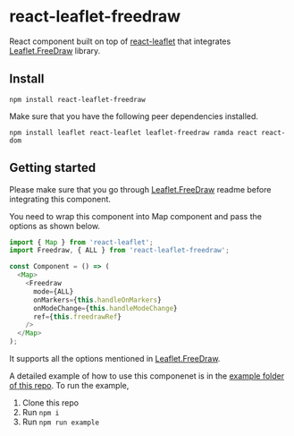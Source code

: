 # react-leaflet-freedraw

React component built on top of [react-leaflet](https://github.com/PaulLeCam/react-leaflet) that integrates [Leaflet.FreeDraw](https://github.com/Wildhoney/Leaflet.FreeDraw) library.

## Install

`npm install react-leaflet-freedraw`

Make sure that you have the following peer dependencies installed.

`npm install leaflet react-leaflet leaflet-freedraw ramda react react-dom`

## Getting started

Please make sure that you go through [Leaflet.FreeDraw](https://github.com/Wildhoney/Leaflet.FreeDraw) readme before integrating this component.

You need to wrap this component into Map component and pass the options as shown below.

```javascript
import { Map } from 'react-leaflet';
import Freedraw, { ALL } from 'react-leaflet-freedraw';

const Component = () => (
  <Map>
    <Freedraw
      mode={ALL}
      onMarkers={this.handleOnMarkers}
      onModeChange={this.handleModeChange}
      ref={this.freedrawRef}
    />
  </Map>
);
```

It supports all the options mentioned in [Leaflet.FreeDraw](https://github.com/Wildhoney/Leaflet.FreeDraw).

A detailed example of how to use this componenet is in the [example folder of this repo](https://github.com/elangobharathi/react-leaflet-freedraw/tree/master/example). To run the example,

1. Clone this repo
2. Run `npm i`
3. Run `npm run example`
